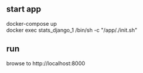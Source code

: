 ## start app
docker-compose up\
docker exec stats_django_1 /bin/sh -c "/app/./init.sh"


## run
browse to http://localhost:8000